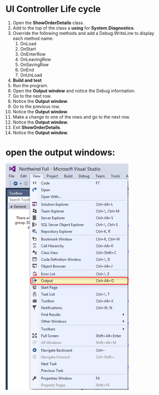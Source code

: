 ﻿# UI Controller Life cycle

1.	Open the **ShowOrderDetails** class.
1.  Add to the top of the class a **using** for **System.Diagnostics**.
1.  Override the following methods and add a Debug.WriteLine to display each method name:  
    1. OnLoad
    1. OnStart
    1. OnEnterRow
    1. OnLeavingRow
    1. OnSavingRow
    1. OnEnd
    1. OnUnLoad
1. **Build and test** 
1.	Run the program.
1.  Open the **Output window** and notice the Debug information.
1.  Go to the next row.
1.  Notice the **Output window**.
1.  Go to the previous row.
1.  Notice the **Output window**.
1.  Make a change to one of the rows and go to the next row.
1.  Notice the **Output window**.
1.  Exit **ShowOrderDetails**.
1.  Notice the **Output window**.
  
  
# open the output windows:  
![Open Output Window](OpenOutputWindow.png)